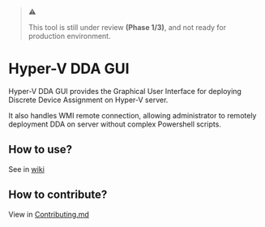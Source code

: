 > :warning:
>
> This tool is still under review **(Phase 1/3)**, and not ready for production environment.

# Hyper-V DDA GUI

Hyper-V DDA GUI provides the Graphical User Interface for deploying Discrete Device Assignment on Hyper-V server.

It also handles WMI remote connection, allowing administrator to remotely deployment DDA on server without complex Powershell scripts.

## How to use?

See in [wiki](https://github.com/tfslabs/dda-gui/wiki)

## How to contribute?

View in [Contributing.md](./Contributing.md)
